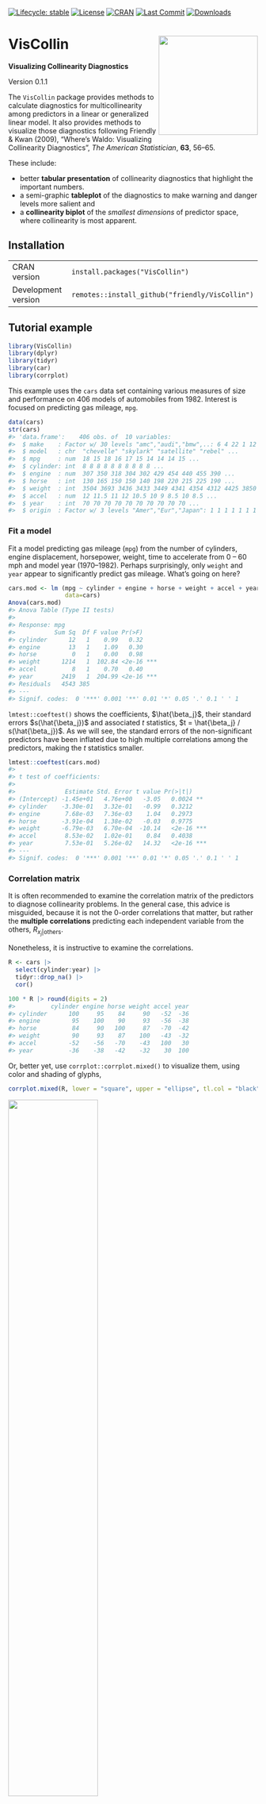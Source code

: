 
<!-- README.md is generated from README.Rmd. Please edit that file -->
<!-- badges: start -->

[![Lifecycle:
stable](https://img.shields.io/badge/lifecycle-stable-green.svg)](https://lifecycle.r-lib.org/articles/stages.html#stable)
[![License](https://img.shields.io/badge/license-GPL%20%28%3E=%202%29-brightgreen.svg?style=flat)](https://www.gnu.org/licenses/gpl-2.0.html)
[![CRAN](https://www.r-pkg.org/badges/version/VisCollin)](https://cran.r-project.org/package=VisCollin)
[![Last
Commit](https://img.shields.io/github/last-commit/friendly/VisCollin)](https://github.com/friendly/VisCollin)
[![Downloads](https://cranlogs.r-pkg.org/badges/statquotes?color=brightgreen)](https://www.r-pkg.org:443/pkg/VisCollin)
<!-- badges: end -->

# VisCollin <img src="man/figures/logo.png" style="float:right; height:200px;" />

**Visualizing Collinearity Diagnostics**

Version 0.1.1

The `VisCollin` package provides methods to calculate diagnostics for
multicollinearity among predictors in a linear or generalized linear
model. It also provides methods to visualize those diagnostics following
Friendly & Kwan (2009), “Where’s Waldo: Visualizing Collinearity
Diagnostics”, *The American Statistician*, **63**, 56–65.

These include:

- better **tabular presentation** of collinearity diagnostics that
  highlight the important numbers.
- a semi-graphic **tableplot** of the diagnostics to make warning and
  danger levels more salient and
- a **collinearity biplot** of the *smallest dimensions* of predictor
  space, where collinearity is most apparent.

## Installation

|                     |                                                 |
|---------------------|-------------------------------------------------|
| CRAN version        | `install.packages("VisCollin")`                 |
| Development version | `remotes::install_github("friendly/VisCollin")` |

## Tutorial example

``` r
library(VisCollin)
library(dplyr)
library(tidyr)
library(car)
library(corrplot)
```

This example uses the `cars` data set containing various measures of
size and performance on 406 models of automobiles from 1982. Interest is
focused on predicting gas mileage, `mpg`.

``` r
data(cars)
str(cars)
#> 'data.frame':    406 obs. of  10 variables:
#>  $ make    : Factor w/ 30 levels "amc","audi","bmw",..: 6 4 22 1 12 12 6 22 23 1 ...
#>  $ model   : chr  "chevelle" "skylark" "satellite" "rebel" ...
#>  $ mpg     : num  18 15 18 16 17 15 14 14 14 15 ...
#>  $ cylinder: int  8 8 8 8 8 8 8 8 8 8 ...
#>  $ engine  : num  307 350 318 304 302 429 454 440 455 390 ...
#>  $ horse   : int  130 165 150 150 140 198 220 215 225 190 ...
#>  $ weight  : int  3504 3693 3436 3433 3449 4341 4354 4312 4425 3850 ...
#>  $ accel   : num  12 11.5 11 12 10.5 10 9 8.5 10 8.5 ...
#>  $ year    : int  70 70 70 70 70 70 70 70 70 70 ...
#>  $ origin  : Factor w/ 3 levels "Amer","Eur","Japan": 1 1 1 1 1 1 1 1 1 1 ...
```

### Fit a model

Fit a model predicting gas mileage (`mpg`) from the number of cylinders,
engine displacement, horsepower, weight, time to accelerate from 0 – 60
mph and model year (1970–1982). Perhaps surprisingly, only `weight` and
`year` appear to significantly predict gas mileage. What’s going on
here?

``` r
cars.mod <- lm (mpg ~ cylinder + engine + horse + weight + accel + year, 
                data=cars)
Anova(cars.mod)
#> Anova Table (Type II tests)
#> 
#> Response: mpg
#>           Sum Sq  Df F value Pr(>F)    
#> cylinder      12   1    0.99   0.32    
#> engine        13   1    1.09   0.30    
#> horse          0   1    0.00   0.98    
#> weight      1214   1  102.84 <2e-16 ***
#> accel          8   1    0.70   0.40    
#> year        2419   1  204.99 <2e-16 ***
#> Residuals   4543 385                   
#> ---
#> Signif. codes:  0 '***' 0.001 '**' 0.01 '*' 0.05 '.' 0.1 ' ' 1
```

`lmtest::coeftest()` shows the coefficients, $\hat{\beta_j}$, their
standard errors $s(\hat{\beta_j})$ and associated $t$ statistics,
$t = \hat{\beta_j} / s(\hat{\beta_j})$. As we will see, the standard
errors of the non-significant predictors have been inflated due to high
multiple correlations among the predictors, making the $t$ statistics
smaller.

``` r
lmtest::coeftest(cars.mod)
#> 
#> t test of coefficients:
#> 
#>              Estimate Std. Error t value Pr(>|t|)    
#> (Intercept) -1.45e+01   4.76e+00   -3.05   0.0024 ** 
#> cylinder    -3.30e-01   3.32e-01   -0.99   0.3212    
#> engine       7.68e-03   7.36e-03    1.04   0.2973    
#> horse       -3.91e-04   1.38e-02   -0.03   0.9775    
#> weight      -6.79e-03   6.70e-04  -10.14   <2e-16 ***
#> accel        8.53e-02   1.02e-01    0.84   0.4038    
#> year         7.53e-01   5.26e-02   14.32   <2e-16 ***
#> ---
#> Signif. codes:  0 '***' 0.001 '**' 0.01 '*' 0.05 '.' 0.1 ' ' 1
```

### Correlation matrix

It is often recommended to examine the correlation matrix of the
predictors to diagnose collinearity problems. In the general case, this
advice is misguided, because it is not the 0-order correlations that
matter, but rather the **multiple correlations** predicting each
independent variable from the others, $R_{x_j | \text{others}}$.

Nonetheless, it is instructive to examine the correlations.

``` r
R <- cars |> 
  select(cylinder:year) |> 
  tidyr::drop_na() |>
  cor()

100 * R |> round(digits = 2)
#>          cylinder engine horse weight accel year
#> cylinder      100     95    84     90   -52  -36
#> engine         95    100    90     93   -56  -38
#> horse          84     90   100     87   -70  -42
#> weight         90     93    87    100   -43  -32
#> accel         -52    -56   -70    -43   100   30
#> year          -36    -38   -42    -32    30  100
```

Or, better yet, use `corrplot::corrplot.mixed()` to visualize them,
using color and shading of glyphs,

``` r
corrplot.mixed(R, lower = "square", upper = "ellipse", tl.col = "black")
```

<img src="man/figures/README-cars-corrgram-1.png" width="60%" />

The message here seems to be that there are two clusters of predictors
with high correlations: {`cylinder`, `engine`, `horse` and `weight`},
and {`accel`, `year`}.

### Variance inflation factors

Variance inflation factors measure the effect of multicollinearity on
the standard errors of the estimated coefficients and are proportional
to $1 / (1 - R^2_{x_j | \text{others}})$.

We check the variance inflation factors, using `car::vif()`. We see that
most predictors have very high VIFs, indicating moderately severe
multicollinearity.

``` r
vif(cars.mod)
#> cylinder   engine    horse   weight    accel     year 
#>    10.63    19.64     9.40    10.73     2.63     1.24

sqrt(vif(cars.mod))
#> cylinder   engine    horse   weight    accel     year 
#>     3.26     4.43     3.07     3.28     1.62     1.12
```

According to $\sqrt{\text{VIF}}$, the standard error of `cylinder` has
been multiplied by 3.26 and it’s $t$-value divided by this number,
compared with the case when all predictors are uncorrelated. `engine`,
`horse` and `weight` suffer a similar fate.

### Collinearity diagnostics

The diagnostic measures introduced by Belsley (1991) are based on the
eigenvalues $\lambda_1, \lambda_2, \dots \lambda_p$ of the correlation
matrix $R_{X}$ of the predictors (preferably centered and scaled, and
not including the constant term for the intercept), and the
corresponding eigenvectors in the columns of $\mathbf{V}_{p \times p}$.

`colldiag()` calculates:

- **Condition indices**: The smallest of the eigenvalues, those for
  which $\lambda_j \approx 0$, indicate collinearity and the number of
  small values indicates the number of near collinear relations. Because
  the sum of the eigenvalues, $\Sigma \lambda_i = p$ increases with the
  number of predictors $p$, it is useful to scale them all in relation
  to the largest. This leads to *condition indices*, defined as
  $\kappa_j = \sqrt{ \lambda_1 / \lambda_j}$. These have the property
  that the resulting numbers have common interpretations regardless of
  the number of predictors.

  - For completely uncorrelated predictors, all $\kappa_j = 1$.

  - $\kappa_j \rightarrow \infty$ as any $\lambda_k \rightarrow 0$.

  - In terms of the eigen-decomposition, variance inflation factors can
    be expressed as $$
    \text{VIF}_j = \sum_{k=1}^{p} \frac{V^2_{jk}}{\lambda_k} \; .
    $$

- **Variance decomposition proportions**: Large VIFs indicate variables
  that are involved in *some* nearly collinear relations, but they don’t
  indicate *which* other variable(s) each is involved with. For this
  purpose, Belsley et. al. (1980) and Belsley (1991) proposed
  calculation of the proportions of variance of each variable associated
  with each principal component as a decomposition of the coefficient
  variance for each dimension.

For the current model, the usual display contains both the condition
indices and variance proportions. However, even for a small example, it
is often difficult to know what numbers to pay attention to.

``` r
(cd <- colldiag(cars.mod, center=TRUE))
#> Condition
#> Index    Variance Decomposition Proportions
#>           cylinder engine horse weight accel year 
#> 1   1.000 0.005    0.003  0.005 0.004  0.009 0.010
#> 2   2.252 0.004    0.002  0.000 0.007  0.022 0.787
#> 3   2.515 0.004    0.001  0.002 0.010  0.423 0.142
#> 4   5.660 0.309    0.014  0.306 0.087  0.063 0.005
#> 5   8.342 0.115    0.000  0.654 0.715  0.469 0.052
#> 6  10.818 0.563    0.981  0.032 0.176  0.013 0.004
```

Belsley (1991) recommends that the sources of collinearity be diagnosed
(a) only for those components with large $\kappa_j$, and (b) for those
components for which the variance proportion is large (say, $\ge 0.5$)
on *two* or more predictors. The print method for `"colldiag"` objects
has a `fuzz` argument controlling this.

``` r
print(cd, fuzz = 0.5)
#> Condition
#> Index    Variance Decomposition Proportions
#>           cylinder engine horse weight accel year 
#> 1   1.000  .        .      .     .      .     .   
#> 2   2.252  .        .      .     .      .    0.787
#> 3   2.515  .        .      .     .      .     .   
#> 4   5.660  .        .      .     .      .     .   
#> 5   8.342  .        .     0.654 0.715   .     .   
#> 6  10.818 0.563    0.981   .     .      .     .
```

The mystery is solved: There are two nearly collinear relations among
the predictors, corresponding to the two smallest dimensions.

- Dimension 5 reflects the high correlation between horsepower and
  weight,
- Dimension 6 reflects the high correlation between number of cylinders
  and engine displacement.

Note that the high variance proportion for `year` (0.787) on the second
component creates no problem and should be ignored because (a) the
condition index is low and (b) it shares nothing with other predictors.

### Tableplot

The simplified tabular display above can be improved to make the
patterns of collinearity more visually apparent and to signify warnings
directly to the eyes. A “tableplot” (Kwan et-al., 2009) is a
semi-graphic display that presents numerical information in a table
using shapes proportional to the value in a cell and other visual
attributes (shape type, color fill, and so forth) to encode other
information.

For collinearity diagnostics, these show:

- the condition indices, using using *squares* whose background color is
  red for condition indices \> 10, green for values \> 5 and green
  otherwise, reflecting danger, warning and OK respectively. The value
  of the condition index is encoded within this using a white square
  whose side is proportional to the value (up to some maximum value,
  `cond.max`).
- Variance decomposition proportions are shown by filled *circles* whose
  radius is proportional to those values and are filled (by default)
  with shades ranging from white through pink to red. Rounded values of
  those diagnostics are printed in the cells.

The tableplot below encodes all the information from the values of
`colldiag()` printed above (but using `prop.col` color breaks such that
variance proportions \< 0.3 are shaded white). The visual message is
that one should attend to collinearities with large condition indices
**and** large variance proportions implicating two or more predictors.

<!-- ```{r cars-tableplot0} -->
<!-- knitr::include_graphics("man/figures/cars-tableplot.png") -->
<!-- ``` -->

``` r
tableplot(cd, title = "Tableplot of cars data", cond.max = 30 )
```

<img src="man/figures/README-cars-tableplot-1.png" width="100%" />

### Collinearity biplot

The standard biplot (Gabriel, 1971; Gower& Hand 1996) can be regarded as
a multivariate analog of a scatterplot, obtained by projecting a
multivariate sample into a low-dimensional space (typically of 2 or 3
dimensions) accounting for the greatest variance in the data. With the
symmetric (PCA) scaling used here, this is equivalent to a plot of
principal component scores of the mean-centered matrix
$\widetilde{\mathbf{X}} = \mathbf{X} - \bar{\mathbf{X}}$ of predictors
for the observations (shown as points or case labels), together with
principal component coefficients for the variables (shown as vectors) in
the same 2D (or 3D) space.

However the standard biplot is less useful for visualizing the relations
among the predictors that lead to nearly collinear relations. Instead,
biplots of the **smallest dimensions** show these relations directly,
and can show other features of the data as well, such as outliers and
leverage points. We use `prcomp(X, scale.=TRUE)` to obtain the PCA of
the correlation matrix of the predictors:

``` r
cars.X <- cars |>
  select(where(is.numeric)) |>
  select(-mpg) |>
  tidyr::drop_na()
cars.pca <- prcomp(cars.X, scale. = TRUE)
cars.pca
#> Standard deviations (1, .., p=6):
#> [1] 2.070 0.911 0.809 0.367 0.245 0.189
#> 
#> Rotation (n x k) = (6 x 6):
#>             PC1    PC2    PC3    PC4     PC5     PC6
#> cylinder -0.454 0.1869 -0.168  0.659 -0.2711  0.4725
#> engine   -0.467 0.1628 -0.134  0.193 -0.0109 -0.8364
#> horse    -0.462 0.0177  0.123 -0.620 -0.6123  0.1067
#> weight   -0.444 0.2598 -0.278 -0.350  0.6860  0.2539
#> accel     0.330 0.2098 -0.865 -0.143 -0.2774 -0.0337
#> year      0.237 0.9092  0.335 -0.025 -0.0624 -0.0142
```

The standard deviations above are the square roots $\sqrt{\lambda_j}$ of
the eigenvalues of the correlation matrix, and are returned in the
`sdev` component of the `"prcomp"` object. The eigenvectors are returned
in the `rotation` component, whose directions are arbitrary.

``` r
# Make labels for dimensions include % of variance
pct <- 100 *(cars.pca$sdev^2) / sum(cars.pca$sdev^2)
lab <- glue::glue("Dimension {1:6} ({round(pct, 2)}%)")

# Direction of eigenvectors is arbitrary. Reflect them
cars.pca$rotation <- -cars.pca$rotation
```

The collinearity biplot is then constructed as follows:

``` r
op <- par(lwd = 2, xpd = NA )
biplot(cars.pca,
       choices=6:5,           # only the last two dimensions
       scale=0.5,             # symmetric biplot scaling
       cex=c(0.6, 1),         # character sizes for points and vectors
       col = c("black", "blue"),
       expand = 1.7,          # expand variable vectors for visibility
       xlab = lab[6],
       ylab = lab[5],
       xlim = c(-0.7, 0.5),
       ylim = c(-0.8, 0.5)
      )
par(op)
```

<img src="man/figures/README-cars-biplot-1.png" width="100%" />

The projections of the variable vectors on the Dimension 5 and Dimension
6 axes are proportional to their variance proportions shown above. The
relative lengths of these variable vectors can be considered to indicate
the extent to which each variable contributes to collinearity for these
two near-singular dimensions.

Thus, we see again that Dimension 6 is largely determined by `engine`
size, with a substantial (negative) relation to `cylinder`. Dimension 5
has its’ strongest relations to `weight` and `horse`.

Moreover, there is one observation, \#20, that stands out as an outlier
in predictor space, far from the centroid. It turns out that this
vehicle, a Buick Estate wagon, is an early-year (1970) American
behemoth, with an 8-cylinder, 455 cu. in, 225 horse-power engine, and
able to go from 0 to 60 mph in 10 sec. (Its MPG is only slightly
under-predicted from the regression model, however.)

### Remedies for collinearity: What to do?

Collinearity is often a **data** problem, for which there is no magic
cure. Nevertheless there are some general guidelines and useful
techniques to address this problem.

- **Pure prediction**: If we are only interested in predicting /
  explaining an outcome, and not the model coefficients or which are
  “significant”, collinearity can be largely ignored. The fitted values
  are unaffected by collinearity.

- **structural collinearity**: Sometimes collinearity results from
  structural relations among the variables:

  - For example, polynomial terms, like $x, x^2, x^3$ or interaction
    terms like $x_1, x_2, x_1 * x_2$ are necessarily correlated. A
    simple cure is to *center* the predictors at their means, using
    $x - \bar{x}, (x - \bar{x})^2, (x - \bar{x})^3$ or
    $(x_1 - \bar{x}_1), (x_2 - \bar{x}_2), (x_1 - \bar{x}_1) * (x_2 - \bar{x}_2)$

  - When some predictors share a common cause, as in GNP or population
    in time-series or cross-national data, you can reduce collinearity
    by re-defining predictors to reflect *per capita measures*.

- **Model re-specification**:

  - Drop one or more regressors that have a high VIF if they are not
    deemed to be essential

  - Replace highly correlated regressors with linear combination(s) of
    them. For example, two related variables, $x_1$ and $x_2$ can be
    replaced without any loss of information by replacing them with
    their sum and difference, $z_1 = x_1 + x_2$ and $z_2 = x_1 - x_2$.

- **Statistical remedies**:

  - Transform the predictors to uncorrelated principal components

  - use regularization methods such as ridge regression and lasso, which
    correct for collinearity by introducing a small amount of bias,
    shrinking coefficients towards 0. See the
    [genridge](https://CRAN.R-project.org/package=genridge) and its
    [`pkgdown` documentation](https://friendly.github.io/genridge/) for
    visualization methods.

  - use Bayesian regression; if multicollinearity prevents a regression
    coefficient from being estimated precisely, then a prior on that
    coefficient will help to reduce its posterior variance.

## References

Belsley, D.A., Kuh, E. and Welsch, R. (1980). *Regression Diagnostics*,
New York: John Wiley & Sons.

Belsley, D.A. (1991). *Conditioning diagnostics, collinearity and weak
data in regression*. New York: John Wiley & Sons.

Friendly, M., & Kwan, E. (2009). “Where’s Waldo: Visualizing
Collinearity Diagnostics.” *The American Statistician*, **63**, 56–65.
Online: <https://www.datavis.ca/papers/viscollin-tast.pdf>. Supp.
materials: <https://www.datavis.ca/papers/viscollin/>

Gabriel, K. R. (1971). The Biplot Graphic Display of Matrices with
Application to Principal Components Analysis. *Biometrics*, **58**,
453–467.

Gower, J. C., & Hand, D. J. (1996). *Biplots*. London: Chapman & Hall.

Kwan, E., Lu, I. R. R., & Friendly, M. (2009). Tableplot: A new tool for
assessing precise predictions. *Zeitschrift Für Psychologie / Journal of
Psychology*, **217**, 38–48.
